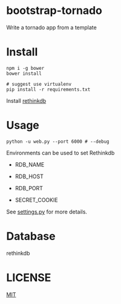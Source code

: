 # bootstrap-tornado
Write a tornado app from a template

# Install
```
npm i -g bower
bower install

# suggest use virtualenv
pip install -r requirements.txt
```

Install [rethinkdb](https://www.rethinkdb.com/docs/install/)

# Usage
```
python -u web.py --port 6000 # --debug
```

Environments can be used to set Rethinkdb

- RDB_NAME
- RDB_HOST
- RDB_PORT

- SECRET_COOKIE

See [settings.py](settings.py) for more details.

# Database
rethinkdb

# LICENSE
[MIT](LICENSE)